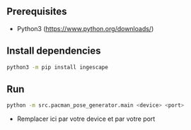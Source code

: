 ## Prerequisites
* Python3 (https://www.python.org/downloads/)

## Install dependencies
```bash
python3 -m pip install ingescape
```

## Run
```bash
python -m src.pacman_pose_generator.main <device> <port>
```
* Remplacer ici <device> par votre device et <port> par votre port
